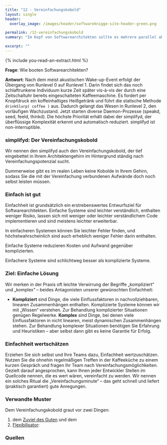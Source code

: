 ```yaml
---
title: "12 - Vereinfachungskobold"
layout: single
header:
  overlay_image: /images/header/softwareknigge-site-header-green.png

permalink: /12-vereinfachungskobold
summary: "Im Kopf von Softwarearchitekten sollte es mehrere parallel ablaufende Demon-Prozesse geben (beispielsweise `speakd, seed, feeld, thinkd`). Die höchste Priorität erhält dabei der `simplifyd`, der überflüssige Komplexität erkennt und automatisch reduziert."

excerpt: ""
---
```

{% include you-read-an-extract.html %}

**Frage**: Wie booten Softwarearchitekten?

**Antwort**: Nach dem meist akustischen Wake-up-Event erfolgt der Übergang von Runlevel 0 auf Runlevel 1. Darin findet sich das noch schlaftrunkene Individuum kurze Zeit später vis-à-vis der durch eine Zeitschaltuhr bereits eingeschalteten Kaffeemaschine. Es fordert per Knopfdruck ein koffeinhaltiges Heißgetränk und führt die statische Methode `drinkSlurp( coffee )` aus. Dadurch gelangt das Wesen in Runlevel 2, den vorläufigen Wachzustand. Jetzt starten diverse Daemon-Prozesse (speakd, seed, feeld, thinkd). Die höchste Priorität erhält dabei der simplifyd, der überflüssige Komplexität erkennt und automatisch reduziert. simplifyd ist non-interruptible.

### simplifyd: Der Vereinfachungskobold
Wir nennen den simplifyd auch den Vereinfachungskobold, der tief eingebettet in Ihrem Architektengehirn im Hintergrund ständig nach Vereinfachungspotenzial sucht.

Dummerweise gibt es im realen Leben keine Kobolde in Ihrem Gehirn,
sodass Sie die mit der Vereinfachung verbundenen Aufwände doch
noch selbst leisten müssen.

### Einfach ist gut
Einfachheit ist grundsätzlich ein erstrebenswertes Entwurfsziel für
Softwarearchitekten. Einfache Systeme sind leichter verständlich,
enthalten weniger Risiko, lassen sich mit weniger oder leichter
verständlichem Code implementieren und sind meistens leichter erweiterbar.

In einfacheren Systemen können Sie leichter Fehler finden, und
höchstwahrscheinlich sind auch erheblich weniger Fehler darin enthalten.

Einfache Systeme reduzieren Kosten und Aufwand gegenüber komplizierten.

Einfachere Systeme sind schlichtweg besser als komplizierte Systeme.

### Ziel: Einfache Lösung
Wir merken in der Praxis oft leichte Verwirrung der Begriffe „kompliziert“ und „komplex“ – beides Antagonisten unserer gewünschten Einfachheit:

* **Kompliziert** sind Dinge, die viele Einflussfaktoren in nachvollziehbaren,
linearen Zusammenhängen enthalten. Komplizierte Systeme können wir mit „Wissen“ verstehen. Zur Behandlung komplizierter Situationen genügen Regelwerke.
**Komplex** sind Dinge, bei denen viele Einflussfaktoren in nicht linearen, meist dynamischen Zusammenhängen stehen. Zur Behandlung komplexer Situationen benötigen Sie Erfahrung und Heuristiken – aber selbst dann gibt es keine Garantie für Erfolg.


### Einfachheit wertschätzen
Erziehen Sie sich selbst und Ihre Teams dazu, Einfachheit wertzuschätzen.
Nutzen Sie die ohnehin regelmäßigen Treffen in der Kaffeeküche zu einem
kurzen Gespräch und fragen Ihr Team nach Vereinfachungsmöglichkeiten.
Gezielt darauf angesprochen, kann Ihnen jeder Entwickler Stellen im Quellcode nennen,
die es wert wären, vereinfacht zu werden. Wir nennen ein solches Ritual die
„Vereinfachungsminute“ – das geht schnell und liefert (praktisch garantiert)
gute Anregungen.

### Verwandte Muster

Dem Vereinfachungskobold graut vor zwei Dingen:

1. dem [Zuviel des Guten](07-zuviel-des-guten) und dem
2. [Flexibilisator](32-flexibilisator):

### Quellen
